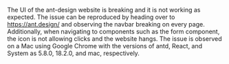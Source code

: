 The UI of the ant-design website is breaking and it is not working as expected. The issue can be reproduced by heading over to <https://ant.design/> and observing the navbar breaking on every page. Additionally, when navigating to components such as the form component, the icon is not allowing clicks and the website hangs. The issue is observed on a Mac using Google Chrome with the versions of antd, React, and System as 5.8.0, 18.2.0, and mac, respectively.
